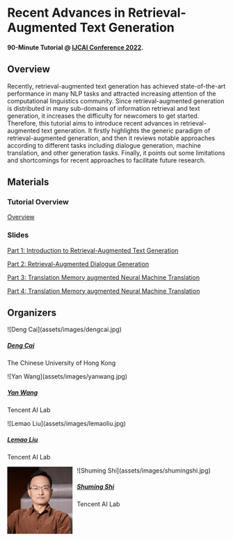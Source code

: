 <main class="container">

<div class="bg-light p-5 rounded mt-3">

# Recent Advances in Retrieval-Augmented Text Generation

#### 90-Minute Tutorial @ [IJCAI Conference 2022](https://ijcai-22.org/tutorials/).

</div>

<div class="bg-light p-5 rounded mt-3">

## Overview

Recently, retrieval-augmented text generation has achieved state-of-the-art performance in many NLP tasks and attracted increasing attention of the computational linguistics community. Since retrieval-augmented generation is distributed in many sub-domains of information retrieval and text generation, it increases the difficulty for newcomers to get started. Therefore, this tutorial aims to introduce recent advances in retrieval-augmented text generation. It firstly highlights the generic paradigm of retrieval-augmented generation, and then it reviews notable approaches according to different tasks including dialogue generation, machine translation, and other generation tasks. Finally, it points out some limitations and shortcomings for recent approaches to facilitate future research.

</div>

<div class="bg-light p-5 rounded mt-3">

## Materials

<div class="container">

<div class="row">

### Tutorial Overview

[Overview](assets/IJCAI_2022.pdf)

### Slides

[Part 1: Introduction to Retrieval-Augmented Text Generation](assets/slides/Part-1.pdf)

[Part 2: Retrieval-Augmented Dialogue Generation](assets/slides/Part-2.pdf)

[Part 3: Translation Memory augmented Neural Machine Translation](assets/slides/Part-3.pdf)

[Part 4: Translation Memory augmented Neural Machine Translation](assets/slides/Part-4.pdf)

</div>

</div>

</div>

<div class="bg-light p-5 rounded mt-3">

## Organizers

<div class="container">

<div class="row">

<div class="col-sm text-center">

<div class="thumbnail-wrapper">![Deng Cai](assets/images/dengcai.jpg)</div>

##### [Deng Cai](https://jcyk.github.io/)

The Chinese University of Hong Kong

[](mailto:thisisjcykcd@gmail.com)</div>

<div class="col-sm text-center">

<div class="thumbnail-wrapper">![Yan Wang](assets/images/yanwang.jpg)</div>

##### [Yan Wang](https://libertywing.github.io/yanwang.github.io/)

Tencent AI Lab

[](mailto:brandenwang@tencent.com)</div>

<div class="col-sm text-center">

<div class="thumbnail-wrapper">![Lemao Liu](assets/images/lemaoliu.jpg)</div>

##### [Lemao Liu](https://lemaoliu.github.io/homepage/)

Tencent AI Lab

[](mailto:lemaoliu@gmail.com)</div>

<div class="col-sm text-center">

<img align="left" src="assets/images/shumingshi.jpg" width=150 alt="a photo" style="padding-right:10px">

<div class="thumbnail-wrapper">![Shuming Shi](assets/images/shumingshi.jpg)</div>

##### [Shuming Shi](https://scholar.google.co.jp/citations?user=Lg31AKMAAAAJ&hl=en)

Tencent AI Lab

[](mailto:shumingshi@tencent.com)</div>

</div>

</div>

</div>

</main>
